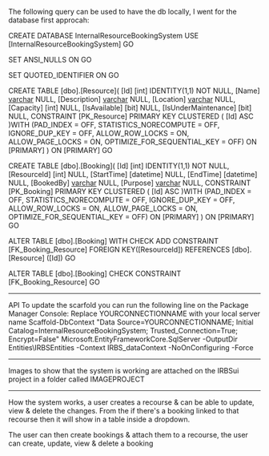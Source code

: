 The following query can be used to have the db locally, I went for the database first approcah:

CREATE DATABASE InternalResourceBookingSystem
USE [InternalResourceBookingSystem]
GO

SET ANSI_NULLS ON
GO

SET QUOTED_IDENTIFIER ON
GO

CREATE TABLE [dbo].[Resource](
	[Id] [int] IDENTITY(1,1) NOT NULL,
	[Name] [varchar](500) NULL,
	[Description] [varchar](500) NULL,
	[Location] [varchar](500) NULL,
	[Capacity] [int] NULL,
	[IsAvailable] [bit] NULL,
	[IsUnderMaintenance] [bit] NULL,
 CONSTRAINT [PK_Resource] PRIMARY KEY CLUSTERED 
(
	[Id] ASC
)WITH (PAD_INDEX = OFF, STATISTICS_NORECOMPUTE = OFF, IGNORE_DUP_KEY = OFF, ALLOW_ROW_LOCKS = ON, ALLOW_PAGE_LOCKS = ON, OPTIMIZE_FOR_SEQUENTIAL_KEY = OFF) ON [PRIMARY]
) ON [PRIMARY]
GO

CREATE TABLE [dbo].[Booking](
	[Id] [int] IDENTITY(1,1) NOT NULL,
	[ResourceId] [int] NULL,
	[StartTime] [datetime] NULL,
	[EndTime] [datetime] NULL,
	[BookedBy] [varchar](500) NULL,
	[Purpose] [varchar](500) NULL,
 CONSTRAINT [PK_Booking] PRIMARY KEY CLUSTERED 
(
	[Id] ASC
)WITH (PAD_INDEX = OFF, STATISTICS_NORECOMPUTE = OFF, IGNORE_DUP_KEY = OFF, ALLOW_ROW_LOCKS = ON, ALLOW_PAGE_LOCKS = ON, OPTIMIZE_FOR_SEQUENTIAL_KEY = OFF) ON [PRIMARY]
) ON [PRIMARY]
GO

ALTER TABLE [dbo].[Booking]  WITH CHECK ADD  CONSTRAINT [FK_Booking_Resource] FOREIGN KEY([ResourceId])
REFERENCES [dbo].[Resource] ([Id])
GO

ALTER TABLE [dbo].[Booking] CHECK CONSTRAINT [FK_Booking_Resource]
GO
**************************************************************************************************************************************************************************

API
To update the scarfold you can run the following line on the Package Manager Console: Replace YOURCONNECTIONNAME with your local server name
Scaffold-DbContext "Data Source=YOURCONNECTIONNAME; Initial Catalog=InternalResourceBookingSystem; Trusted_Connection=True; Encrypt=False" Microsoft.EntityFrameworkCore.SqlServer -OutputDir Entities\IRBSEntities -Context IRBS_dataContext -NoOnConfiguring -Force

**************************************************************************************************************************************************************************

Images to show that the system is working are attached on the IRBSui project in a folder called IMAGEPROJECT

**************************************************************************************************************************************************************************

How the system works, a user creates a recourse & can be able to update, view & delete the changes. From the if there's a booking linked to that recourse then it will show
in a table inside a dropdown.

The user can then create bookings & attach them to a recourse, the user can create, update, view & delete a booking
